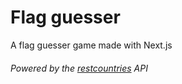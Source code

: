 # Flag guesser

A flag guesser game made with Next.js

###### Powered by the [restcountries](https://restcountries.eu) API
